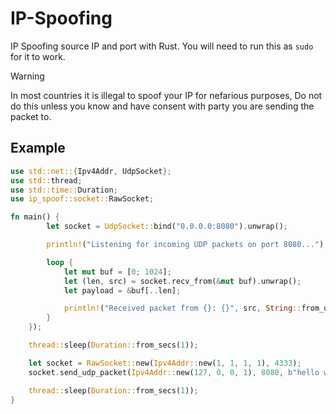 # IP-Spoofing
IP Spoofing source IP and port with Rust.
You will need to run this as `sudo` for it to work.

> [!WARNING]
> In most countries it is illegal to spoof your IP for nefarious purposes, Do not do this unless you know and have consent with party you are sending the packet to.

Example
------
```rust
use std::net::{Ipv4Addr, UdpSocket};
use std::thread;
use std::time::Duration;
use ip_spoof::socket::RawSocket;

fn main() {
        let socket = UdpSocket::bind("0.0.0.0:8080").unwrap();

        println!("Listening for incoming UDP packets on port 8080...");

        loop {
            let mut buf = [0; 1024];
            let (len, src) = socket.recv_from(&mut buf).unwrap();
            let payload = &buf[..len];

            println!("Received packet from {}: {}", src, String::from_utf8_lossy(payload));
        }
    });

    thread::sleep(Duration::from_secs(1));

    let socket = RawSocket::new(Ipv4Addr::new(1, 1, 1, 1), 4333);
    socket.send_udp_packet(Ipv4Addr::new(127, 0, 0, 1), 8080, b"hello world", 64).expect("Failed to send packet");

    thread::sleep(Duration::from_secs(1));
}
```
